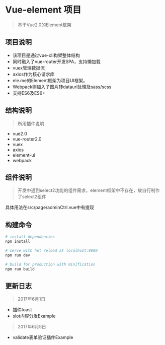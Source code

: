 # Vue-element 项目

> 基于Vue2.0的Element框架

## 项目说明

+ 该项目是通过vue-cli构架整体结构
+ 同时融入了vue-router开发SPA，支持懒加载
+ vuex管理数据流
+ axios作为核心请求库
+ ele.me的Element框架为项目UI框架。
+ Webpack则加入了图片转dataurl处理及sass/scss
+ 支持ES6及ES6+

## 结构说明

> 所用插件说明

+ vue2.0
+ vue-router2.0
+ vuex
+ axios
+ element-ui
+ webpack

## 组件说明

> 开发中遇到select2功能的组件需求，element框架中不存在，故自行制作了select2组件

具体用法在src/page/adminCtrl.vue中有提现

## 构建命令

``` bash
# install dependencies
npm install

# serve with hot reload at localhost:8080
npm run dev

# build for production with minification
npm run build
```

## 更新日志
> 2017年6月1日
+ 插件toast
+ slot内容分发Example

> 2017年6月5日
+ validate表单验证插件Example